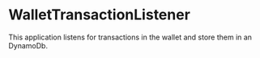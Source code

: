 # WalletTransactionListener
This application listens for transactions in the wallet and store them in an DynamoDb.
